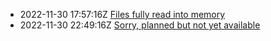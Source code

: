 * 2022-11-30 17:57:16Z [Files fully read into memory](../2)
* 2022-11-30 22:49:16Z [Sorry, planned but not yet available](../0)
